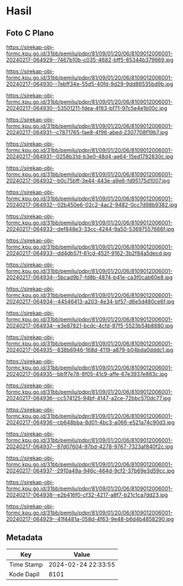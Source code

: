 # Hasil

## Foto C Plano

https://sirekap-obj-formc.kpu.go.id/31bb/pemilu/pdpr/81/09/01/20/06/8109012006001-20240217-064929--7467b10b-c035-4682-bff5-85344b379669.jpg

https://sirekap-obj-formc.kpu.go.id/31bb/pemilu/pdpr/81/09/01/20/06/8109012006001-20240217-064930--7ebff34e-55d5-40fd-9d29-9dd86535bd9b.jpg

https://sirekap-obj-formc.kpu.go.id/31bb/pemilu/pdpr/81/09/01/20/06/8109012006001-20240217-064930--53501211-fdea-4f83-bf71-97c5e4e1b00c.jpg

https://sirekap-obj-formc.kpu.go.id/31bb/pemilu/pdpr/81/09/01/20/06/8109012006001-20240217-064931--c7871765-fae8-4f96-abed-2307708f19b7.jpg

https://sirekap-obj-formc.kpu.go.id/31bb/pemilu/pdpr/81/09/01/20/06/8109012006001-20240217-064931--0258b31d-b3e0-48d4-ae64-15ed1792830c.jpg

https://sirekap-obj-formc.kpu.go.id/31bb/pemilu/pdpr/81/09/01/20/06/8109012006001-20240217-064932--b0c75bff-3e44-443e-a9e6-fd95175d1007.jpg

https://sirekap-obj-formc.kpu.go.id/31bb/pemilu/pdpr/81/09/01/20/06/8109012006001-20240217-064932--02b450e6-02c2-4ac2-9482-0cc7d98b9382.jpg

https://sirekap-obj-formc.kpu.go.id/31bb/pemilu/pdpr/81/09/01/20/06/8109012006001-20240217-064933--def848e3-33cc-4244-9a50-53697557666f.jpg

https://sirekap-obj-formc.kpu.go.id/31bb/pemilu/pdpr/81/09/01/20/06/8109012006001-20240217-064933--dd4db57f-61cd-452f-9162-3b2f84a5decd.jpg

https://sirekap-obj-formc.kpu.go.id/31bb/pemilu/pdpr/81/09/01/20/06/8109012006001-20240217-064934--5bcad9b7-fd8b-4874-b41e-ca3f0cab60e8.jpg

https://sirekap-obj-formc.kpu.go.id/31bb/pemilu/pdpr/81/09/01/20/06/8109012006001-20240217-064934--44546413-a203-4e34-bf57-d6e5d480ce6f.jpg

https://sirekap-obj-formc.kpu.go.id/31bb/pemilu/pdpr/81/09/01/20/06/8109012006001-20240217-064934--e3e87821-bcdc-4cfd-97f5-5523b54b8880.jpg

https://sirekap-obj-formc.kpu.go.id/31bb/pemilu/pdpr/81/09/01/20/06/8109012006001-20240217-064935--838b6946-168d-4119-a879-b04bda0dddc1.jpg

https://sirekap-obj-formc.kpu.go.id/31bb/pemilu/pdpr/81/09/01/20/06/8109012006001-20240217-064935--bb1f7e78-8f05-41c9-affe-67e3937e863c.jpg

https://sirekap-obj-formc.kpu.go.id/31bb/pemilu/pdpr/81/09/01/20/06/8109012006001-20240217-064936--cc574125-94bf-4147-a2ce-72bbc570dc77.jpg

https://sirekap-obj-formc.kpu.go.id/31bb/pemilu/pdpr/81/09/01/20/06/8109012006001-20240217-064936--cb648bba-8d01-4bc3-a066-e521a74c90d3.jpg

https://sirekap-obj-formc.kpu.go.id/31bb/pemilu/pdpr/81/09/01/20/06/8109012006001-20240217-064937--97d07604-97bd-4278-9767-7323af840f2c.jpg

https://sirekap-obj-formc.kpu.go.id/31bb/pemilu/pdpr/81/09/01/20/06/8109012006001-20240217-064937--2910a49a-946c-464d-9cf2-37b69e3d59cc.jpg

https://sirekap-obj-formc.kpu.go.id/31bb/pemilu/pdpr/81/09/01/20/06/8109012006001-20240217-064938--e2b416f0-cf32-4217-a8f7-b21c1ca7dd23.jpg

https://sirekap-obj-formc.kpu.go.id/31bb/pemilu/pdpr/81/09/01/20/06/8109012006001-20240217-064929--41f4481a-058d-4f63-9e48-b6d4b4858290.jpg


## Metadata

| Key        | Value               |
| ---------- | ------------------- |
| Time Stamp | 2024-02-24 22:33:55 |
| Kode Dapil | 8101                |




